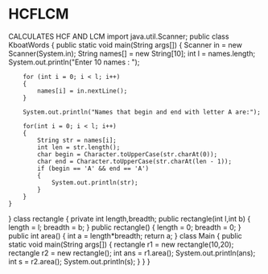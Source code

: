 # HCFLCM
CALCULATES HCF AND LCM
import java.util.Scanner;
public class KboatWords
{
    public static void main(String args[]) 
    {
        Scanner in = new Scanner(System.in);
        String names[] = new String[10];
        int l = names.length;
        System.out.println("Enter 10 names : ");
        
        for (int i = 0; i < l; i++) 
        {
            names[i] = in.nextLine();
        }
        
        System.out.println("Names that begin and end with letter A are:");

        for(int i = 0; i < l; i++)
        {
            String str = names[i];
            int len = str.length();
            char begin = Character.toUpperCase(str.charAt(0));
            char end = Character.toUpperCase(str.charAt(len - 1));
            if (begin == 'A' && end == 'A') 
            {
                System.out.println(str);
            }
        }
    }
}
class rectangle
{
    private int length,breadth;
    public rectangle(int l,int b)
    {
        length = l;
        breadth = b;
    }
    public rectangle()
    {
        length = 0;
        breadth = 0;
    }
    public int area()
    {
        int a = length*breadth;
        return a;
    }
    class Main
    {
        public static void main(String args[])
        {
            rectangle r1 = new rectangle(10,20);
            rectangle r2 = new rectangle();
            int ans = r1.area();
            System.out.println(ans);
            int s = r2.area();
            System.out.println(s);
        }
    }
}
